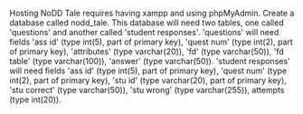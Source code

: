 Hosting NoDD Tale requires having xampp and using phpMyAdmin.
Create a database called nodd_tale.
This database will need two tables, one called 'questions' and another called 'student responses'.
'questions' will need fields 'ass id' (type int(5), part of primary key), 'quest num' (type int(2), part of primary key), 'attributes' (type varchar(20)), 'fd' (type varchar(50)), 'fd table' (type varchar(100)), 'answer' (type varchar(50)).
'student responses' will need fields 'ass id' (type int(5), part of primary key), 'quest num' (type int(2), part of primary key), 'stu id' (type varchar(20), part of primary key), 'stu correct' (type varchar(50)), 'stu wrong' (type varchar(255)), attempts (type int(20)). 
